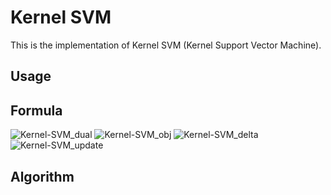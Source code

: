 # Kernel SVM

This is the implementation of Kernel SVM (Kernel Support Vector Machine).

## Usage

## Formula

![Kernel-SVM_dual](https://user-images.githubusercontent.com/56967584/130267966-98d98cb9-bfb0-4d85-aba6-606ba7b04568.png)
![Kernel-SVM_obj](https://user-images.githubusercontent.com/56967584/130268001-7c4fd249-c8a3-4b8c-bfbc-bdb9a1b9ec78.png)
![Kernel-SVM_delta](https://user-images.githubusercontent.com/56967584/130268014-4a2ac9fa-9491-407c-a925-5eecbb665039.png)
![Kernel-SVM_update](https://user-images.githubusercontent.com/56967584/130268022-7659c8ec-795d-465c-8e6d-b8ec923e7cfa.png)

## Algorithm
